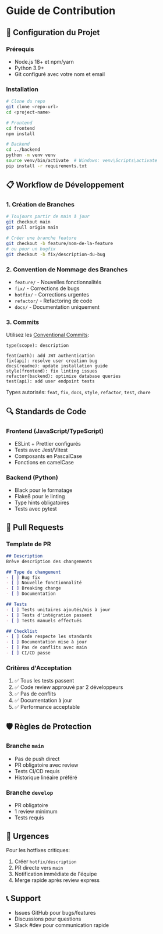 # Guide de Contribution

## 🚀 Configuration du Projet

### Prérequis
- Node.js 18+ et npm/yarn
- Python 3.9+
- Git configuré avec votre nom et email

### Installation
```bash
# Clone du repo
git clone <repo-url>
cd <project-name>

# Frontend
cd frontend
npm install

# Backend
cd ../backend
python -m venv venv
source venv/bin/activate  # Windows: venv\Scripts\activate
pip install -r requirements.txt
```

## 📋 Workflow de Développement

### 1. Création de Branches
```bash
# Toujours partir de main à jour
git checkout main
git pull origin main

# Créer une branche feature
git checkout -b feature/nom-de-la-feature
# ou pour un bugfix
git checkout -b fix/description-du-bug
```

### 2. Convention de Nommage des Branches
- `feature/` - Nouvelles fonctionnalités
- `fix/` - Corrections de bugs
- `hotfix/` - Corrections urgentes
- `refactor/` - Refactoring de code
- `docs/` - Documentation uniquement

### 3. Commits
Utilisez les [Conventional Commits](https://www.conventionalcommits.org/):

```
type(scope): description

feat(auth): add JWT authentication
fix(api): resolve user creation bug
docs(readme): update installation guide
style(frontend): fix linting issues
refactor(backend): optimize database queries
test(api): add user endpoint tests
```

Types autorisés: `feat`, `fix`, `docs`, `style`, `refactor`, `test`, `chore`

## 🔍 Standards de Code

### Frontend (JavaScript/TypeScript)
- ESLint + Prettier configurés
- Tests avec Jest/Vitest
- Composants en PascalCase
- Fonctions en camelCase

### Backend (Python)
- Black pour le formatage
- Flake8 pour le linting
- Type hints obligatoires
- Tests avec pytest

## 📝 Pull Requests

### Template de PR
```markdown
## Description
Brève description des changements

## Type de changement
- [ ] Bug fix
- [ ] Nouvelle fonctionnalité
- [ ] Breaking change
- [ ] Documentation

## Tests
- [ ] Tests unitaires ajoutés/mis à jour
- [ ] Tests d'intégration passent
- [ ] Tests manuels effectués

## Checklist
- [ ] Code respecte les standards
- [ ] Documentation mise à jour
- [ ] Pas de conflits avec main
- [ ] CI/CD passe
```

### Critères d'Acceptation
1. ✅ Tous les tests passent
2. ✅ Code review approuvé par 2 développeurs
3. ✅ Pas de conflits
4. ✅ Documentation à jour
5. ✅ Performance acceptable

## 🛡️ Règles de Protection

### Branche `main`
- Pas de push direct
- PR obligatoire avec review
- Tests CI/CD requis
- Historique linéaire préféré

### Branche `develop`
- PR obligatoire
- 1 review minimum
- Tests requis

## 🚨 Urgences

Pour les hotfixes critiques:
1. Créer `hotfix/description`
2. PR directe vers `main`
3. Notification immédiate de l'équipe
4. Merge rapide après review express

## 📞 Support

- Issues GitHub pour bugs/features
- Discussions pour questions
- Slack #dev pour communication rapide 